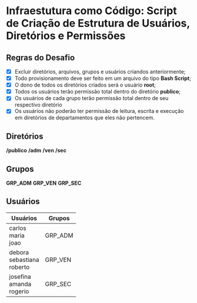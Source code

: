 # Infraestutura como Código: Script de Criação de Estrutura de Usuários, Diretórios e Permissões


## Regras do Desafio 
- [x] Excluir diretórios, arquivos, grupos e usuários criandos anteriormente;
- [x] Todo provisionamento deve ser feito em um arquivo do tipo **Bash Script**;
- [x] O dono de todos os diretórios criados será o usuário **root**;
- [x] Todos os usuários terão permissão total dentro do diretório **publico**;
- [x] Os usuários de cada grupo terão permissão total dentro de seu respectivo diretório
- [x] Os usuários não poderão ter permissão de leitura, escrita e execução em diretórios de departamentos que eles não pertencem.

## Diretórios
**/publico**
**/adm**
**/ven**
**/sec**

## Grupos
**GRP_ADM**
**GRP_VEN**
**GRP_SEC**

## Usuários
|Usuários|Grupos|
|---|---|
|carlos <br> maria <br> joao|GRP_ADM|
|debora <br> sebastiana <br> roberto|GRP_VEN|
|josefina <br> amanda <br> rogerio|GRP_SEC|
